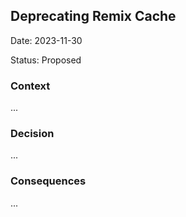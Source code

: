 ## Deprecating Remix Cache

Date: 2023-11-30

Status: Proposed

### Context

...

### Decision

...

### Consequences

...